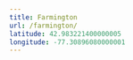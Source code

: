 ```yaml
---
title: Farmington
url: /farmington/
latitude: 42.983221400000005
longitude: -77.30896080000001
---
```

